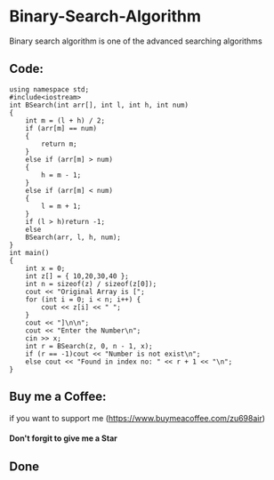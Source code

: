# Binary-Search-Algorithm
Binary search algorithm is one of the advanced searching algorithms
        
## Code:
```
using namespace std;
#include<iostream>
int BSearch(int arr[], int l, int h, int num)
{
	int m = (l + h) / 2;
	if (arr[m] == num)
	{
		return m;
	}
	else if (arr[m] > num)
	{
		h = m - 1;
	}
	else if (arr[m] < num)
	{
		l = m + 1;
	}
	if (l > h)return -1;
	else
	BSearch(arr, l, h, num);
}
int main()
{
	int x = 0;
	int z[] = { 10,20,30,40 };
	int n = sizeof(z) / sizeof(z[0]);
	cout << "Original Array is [";
	for (int i = 0; i < n; i++) {
		cout << z[i] << " ";
	}
	cout << "]\n\n";
	cout << "Enter the Number\n";
	cin >> x;
	int r = BSearch(z, 0, n - 1, x);
	if (r == -1)cout << "Number is not exist\n";
	else cout << "Found in index no: " << r + 1 << "\n";
}
```
      
## Buy me a Coffee:
if you want to support me
(https://www.buymeacoffee.com/zu698air)
       
#### Don't forgit to give me a Star
      
## Done
